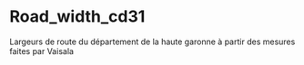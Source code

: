 # Road_width_cd31
Largeurs de route du département de la haute garonne à partir des mesures faites par Vaisala
